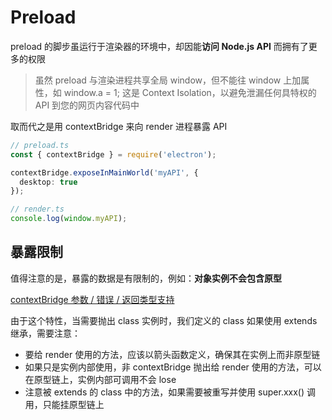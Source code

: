 # Preload

preload 的脚步虽运行于渲染器的环境中，却因能**访问 Node.js API** 而拥有了更多的权限

> 虽然 preload 与渲染进程共享全局 window，但不能往 window 上加属性，如 window.a = 1; 这是 Context Isolation，以避免泄漏任何具特权的 API 到您的网页内容代码中

取而代之是用 contextBridge 来向 render 进程暴露 API

```ts
// preload.ts
const { contextBridge } = require('electron');

contextBridge.exposeInMainWorld('myAPI', {
  desktop: true
});

// render.ts
console.log(window.myAPI);
```

## 暴露限制

值得注意的是，暴露的数据是有限制的，例如：**对象实例不会包含原型**

[contextBridge 参数 / 错误 / 返回类型支持](https://www.electronjs.org/zh/docs/latest/api/context-bridge#api-functions)

由于这个特性，当需要抛出 class 实例时，我们定义的 class 如果使用 extends 继承，需要注意：

- 要给 render 使用的方法，应该以箭头函数定义，确保其在实例上而非原型链
- 如果只是实例内部使用，非 contextBridge 抛出给 render 使用的方法，可以在原型链上，实例内部可调用不会 lose
- 注意被 extends 的 class 中的方法，如果需要被重写并使用 super.xxx() 调用，只能挂原型链上
